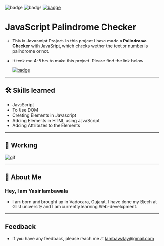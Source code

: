 ![badge](https://img.shields.io/badge/MADE%20WITH-HTML,%20CSS%20&%20JS-blue)
![badge](https://img.shields.io/badge/TIME%20TAKEN-4%20to%205%20hrs-red)
[![badge](https://img.shields.io/badge/SEE%20DEMO%20-VISIT-green)](https://javascript-palindromeapp-project6.netlify.app/)

# JavaScript Palindrome Checker

- This is Javascript Project. In this project I have made a **Palindrome Checker** with JavaSript, which checks wether the text or number is palindrome or not.

- It took me 4-5 hrs to make this project. Please find the link below.

  [![badge](https://img.shields.io/badge/LINK%20OF-PROJECT-purple)](https://javascript-palindromeapp-project6.netlify.app/)

---

## 🛠 Skills learned

- JavaScript
- To Use DOM
- Creating Elements in Javascript
- Adding Elements in HTML using JavaScript
- Adding Attributes to the Elements

---

## 🎥 Working

![gif](./palindrome%20checker.gif)

---

## 🚀 About Me

### Hey, I am Yasir lambawala

- I am born and brought up in Vadodara, Gujarat. I have done my Btech at GTU university and I am currently learning Web-development.

---

## Feedback

- If you have any feedback, please reach me at lambawalay@gmail.com
